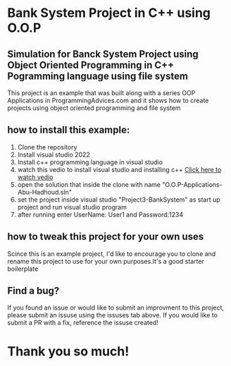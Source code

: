 # Bank System Project in C++ using O.O.P

## Simulation for Banck System Project using Object Oriented Programming in C++ Pogramming language using file system

This project is an example that was built along with a series OOP Applications in ProgrammingAdvices.com 
and it shows how to create projects using object oriented programming and file system

## how to install this example:

1. Clone the repository
2. Install visual studio 2022
3. Install c++ programming language in visual studio
4. watch this vedio to install visual studio and installing c++ <a href ="https://www.youtube.com/watch?v=oG62eWTIAdc&pp=ygUkaW5zdGFsbGluZyBjKysgb24gdmlzdWFsIHN0dWRpbyAyMDIy" traget = "_blank">Click here to watch vedio</a>
5. open the solution that inside the clone with name "O.O.P-Applications-Abu-Hadhoud.sln"
6. set the project inside visual studio "Project3-BankSystem" as start up project and run visual studio program
7. after running enter UserName: User1  and Password:1234

## how to tweak this project for your own uses

Scince this is an example project, I'd like to encourage you to clone and rename this project to use for 
your own purposes.It's a good starter boilerplate

## Find a bug?

If you found an issue or would like to submit an improvment to this project, please submit an 
issuse using the issuses tab above. If you would like to submit a PR with a fix, reference the
issuse created!

# Thank you so much!
